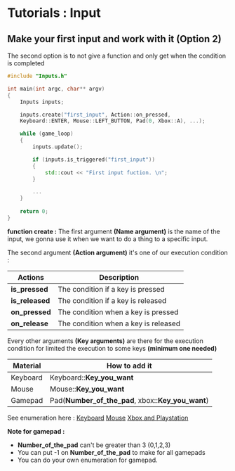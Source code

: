 # Tutorials : Input

##  Make your first input and work with it (Option 2)

The second option is to not give a function and only get when the condition is completed


``` C++
#include "Inputs.h"

int main(int argc, char** argv) 
{
	Inputs inputs;

	inputs.create("first_input", Action::on_pressed, 
	Keyboard::ENTER, Mouse::LEFT_BUTTON, Pad(0, Xbox::A), ...);

	while (game_loop) 
	{
		inputs.update();

		if (inputs.is_triggered("first_input"))
		{
			std::cout << "First input fuction. \n";
		}		

		...
	}
	
	return 0;
}
```

**function create :**
The first argument **(Name argument)** is the name of the input, we gonna use it when we want to do a thing to a specific input.

The second argument **(Action argument)** it's one of our execution condition :

| Actions         | Description                          |
|-----------------|--------------------------------------|
| **is_pressed**  | The condition if a key is pressed    | 
| **is_released** | The condition if a key is released   | 
| **on_pressed**  | The condition when a key is pressed  | 
| **on_release**  | The condition when a key is released | 

Every other arguments **(Key arguments)** are there for the execution condition for limited the execution to some keys **(minimum one needed)**

| Material    | How to add it                                       |
|-------------|-----------------------------------------------------|
| Keyboard    | Keyboard::**Key_you_want**                          | 
| Mouse		  | Mouse::**Key_you_want**                             | 
| Gamepad     | Pad(**Number_of_the_pad**, xbox::**Key_you_want**)  | 

See enumeration here :
[Keyboard]()
[Mouse]()
[Xbox and Playstation]()

**Note for gamepad :** 
- **Number_of_the_pad** can't be greater than 3  (0,1,2,3)
- You can put -1 on **Number_of_the_pad** to make for all gamepads
- You can do your own enumeration for gamepad.